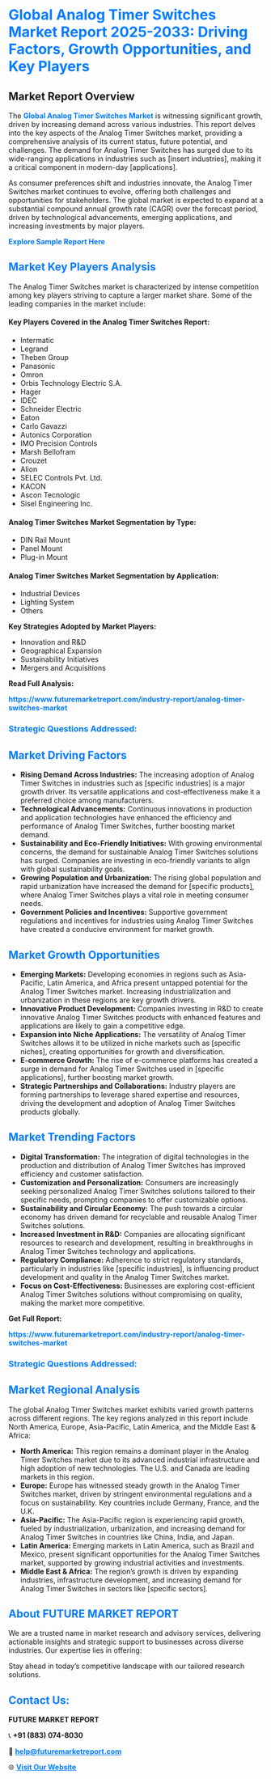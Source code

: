 <h1 style="color: #007BFF;">Global Analog Timer Switches Market Report 2025-2033: Driving Factors, Growth Opportunities, and Key Players</h1>

<section id="overview">
<h2>Market Report Overview</h2>
<p>The <a href="https://www.futuremarketreport.com/industry-report/analog-timer-switches-market" style="color: #007BFF; text-decoration: none;"><strong>Global Analog Timer Switches Market</strong></a> is witnessing significant growth, driven by increasing demand across various industries. This report delves into the key aspects of the Analog Timer Switches market, providing a comprehensive analysis of its current status, future potential, and challenges. The demand for Analog Timer Switches has surged due to its wide-ranging applications in industries such as [insert industries], making it a critical component in modern-day [applications].</p>
<p>As consumer preferences shift and industries innovate, the Analog Timer Switches market continues to evolve, offering both challenges and opportunities for stakeholders. The global market is expected to expand at a substantial compound annual growth rate (CAGR) over the forecast period, driven by technological advancements, emerging applications, and increasing investments by major players.</p>
</section>

<section id="overview">
<p><a href="https://www.futuremarketreport.com/request-sample/reportId=42920" style="color: #007BFF; text-decoration: none;"><strong>Explore Sample Report Here</strong></a></p>
</section>

<section id="key-players">
<h2 style="color: #007BFF;">Market Key Players Analysis</h2>
<p>The Analog Timer Switches market is characterized by intense competition among key players striving to capture a larger market share. Some of the leading companies in the market include:</p>
<h4>Key Players Covered in the Analog Timer Switches Report:</h4>
<ul><li>Intermatic</li><li>Legrand</li><li>Theben Group</li><li>Panasonic</li><li>Omron</li><li>Orbis Technology Electric S.A.</li><li>Hager</li><li>IDEC</li><li>Schneider Electric</li><li>Eaton</li><li>Carlo Gavazzi</li><li>Autonics Corporation</li><li>IMO Precision Controls</li><li>Marsh Bellofram</li><li>Crouzet</li><li>Alion</li><li>SELEC Controls Pvt. Ltd.</li><li>KACON</li><li>Ascon Tecnologic</li><li>Sisel Engineering Inc.</li></ul>
<h4>Analog Timer Switches Market Segmentation by Type:</h4>
<ul><li>DIN Rail Mount</li><li>Panel Mount</li><li>Plug-in Mount</li></ul>

<h4>Analog Timer Switches Market Segmentation by Application:</h4>
<ul><li>Industrial Devices</li><li>Lighting System</li><li>Others</li></ul>
<p><strong>Key Strategies Adopted by Market Players:</strong></p>
<ul>
<li>Innovation and R&D</li>
<li>Geographical Expansion</li>
<li>Sustainability Initiatives</li>
<li>Mergers and Acquisitions</li>
</ul>
</section>

<section>
<p><strong>Read Full Analysis: </strong></p><a href="https://www.futuremarketreport.com/industry-report/analog-timer-switches-market" style="color: #007BFF; text-decoration: none;"><strong>https://www.futuremarketreport.com/industry-report/analog-timer-switches-market</strong></a>
<h3 style="color: #007BFF;">Strategic Questions Addressed:</h3>
</section>

<section id="driving-factors">
<h2 style="color: #007BFF;">Market Driving Factors</h2>
<ul>
<li><strong>Rising Demand Across Industries:</strong> The increasing adoption of Analog Timer Switches in industries such as [specific industries] is a major growth driver. Its versatile applications and cost-effectiveness make it a preferred choice among manufacturers.</li>
<li><strong>Technological Advancements:</strong> Continuous innovations in production and application technologies have enhanced the efficiency and performance of Analog Timer Switches, further boosting market demand.</li>
<li><strong>Sustainability and Eco-Friendly Initiatives:</strong> With growing environmental concerns, the demand for sustainable Analog Timer Switches solutions has surged. Companies are investing in eco-friendly variants to align with global sustainability goals.</li>
<li><strong>Growing Population and Urbanization:</strong> The rising global population and rapid urbanization have increased the demand for [specific products], where Analog Timer Switches plays a vital role in meeting consumer needs.</li>
<li><strong>Government Policies and Incentives:</strong> Supportive government regulations and incentives for industries using Analog Timer Switches have created a conducive environment for market growth.</li>
</ul>
</section>

<section id="growth-opportunities">
<h2 style="color: #007BFF;">Market Growth Opportunities</h2>
<ul>
<li><strong>Emerging Markets:</strong> Developing economies in regions such as Asia-Pacific, Latin America, and Africa present untapped potential for the Analog Timer Switches market. Increasing industrialization and urbanization in these regions are key growth drivers.</li>
<li><strong>Innovative Product Development:</strong> Companies investing in R&D to create innovative Analog Timer Switches products with enhanced features and applications are likely to gain a competitive edge.</li>
<li><strong>Expansion into Niche Applications:</strong> The versatility of Analog Timer Switches allows it to be utilized in niche markets such as [specific niches], creating opportunities for growth and diversification.</li>
<li><strong>E-commerce Growth:</strong> The rise of e-commerce platforms has created a surge in demand for Analog Timer Switches used in [specific applications], further boosting market growth.</li>
<li><strong>Strategic Partnerships and Collaborations:</strong> Industry players are forming partnerships to leverage shared expertise and resources, driving the development and adoption of Analog Timer Switches products globally.</li>
</ul>
</section>

<section id="trending-factors">
<h2 style="color: #007BFF;">Market Trending Factors</h2>
<ul>
<li><strong>Digital Transformation:</strong> The integration of digital technologies in the production and distribution of Analog Timer Switches has improved efficiency and customer satisfaction.</li>
<li><strong>Customization and Personalization:</strong> Consumers are increasingly seeking personalized Analog Timer Switches solutions tailored to their specific needs, prompting companies to offer customizable options.</li>
<li><strong>Sustainability and Circular Economy:</strong> The push towards a circular economy has driven demand for recyclable and reusable Analog Timer Switches solutions.</li>
<li><strong>Increased Investment in R&D:</strong> Companies are allocating significant resources to research and development, resulting in breakthroughs in Analog Timer Switches technology and applications.</li>
<li><strong>Regulatory Compliance:</strong> Adherence to strict regulatory standards, particularly in industries like [specific industries], is influencing product development and quality in the Analog Timer Switches market.</li>
<li><strong>Focus on Cost-Effectiveness:</strong> Businesses are exploring cost-efficient Analog Timer Switches solutions without compromising on quality, making the market more competitive.</li>
</ul>
</section>

<section>
<p><strong>Get Full Report: </strong></p><a href="https://www.futuremarketreport.com/industry-report/analog-timer-switches-market" style="color: #007BFF; text-decoration: none;"><strong>https://www.futuremarketreport.com/industry-report/analog-timer-switches-market</strong></a>
<h3 style="color: #007BFF;">Strategic Questions Addressed:</h3>
</section>


<section id="regional-analysis">
<h2 style="color: #007BFF;">Market Regional Analysis</h2>
<p>The global Analog Timer Switches market exhibits varied growth patterns across different regions. The key regions analyzed in this report include North America, Europe, Asia-Pacific, Latin America, and the Middle East & Africa:</p>
<ul>
<li><strong>North America:</strong> This region remains a dominant player in the Analog Timer Switches market due to its advanced industrial infrastructure and high adoption of new technologies. The U.S. and Canada are leading markets in this region.</li>
<li><strong>Europe:</strong> Europe has witnessed steady growth in the Analog Timer Switches market, driven by stringent environmental regulations and a focus on sustainability. Key countries include Germany, France, and the U.K.</li>
<li><strong>Asia-Pacific:</strong> The Asia-Pacific region is experiencing rapid growth, fueled by industrialization, urbanization, and increasing demand for Analog Timer Switches in countries like China, India, and Japan.</li>
<li><strong>Latin America:</strong> Emerging markets in Latin America, such as Brazil and Mexico, present significant opportunities for the Analog Timer Switches market, supported by growing industrial activities and investments.</li>
<li><strong>Middle East & Africa:</strong> The region’s growth is driven by expanding industries, infrastructure development, and increasing demand for Analog Timer Switches in sectors like [specific sectors].</li>
</ul>
</section>

<footer>
<h2 style="color: #007BFF;">About FUTURE MARKET REPORT</h2>
<p>We are a trusted name in market research and advisory services, delivering actionable insights and strategic support to businesses across diverse industries. Our expertise lies in offering:</p>

<p>Stay ahead in today’s competitive landscape with our tailored research solutions.</p>

<h2 style="color: #007BFF;">Contact Us:</h2>
<p><strong>FUTURE MARKET REPORT</strong></p>
<p>📞 <strong>+91 (883) 074-8030</strong></p>
<p>📧 <strong><a href="mailto:help@futuremarketreport.com" style="color: #007BFF;">help@futuremarketreport.com</a></strong></p>
<p>🌐 <strong><a href="https://www.futuremarketreport.com/" style="color: #007BFF;">Visit Our Website</a></strong></p>
</footer>